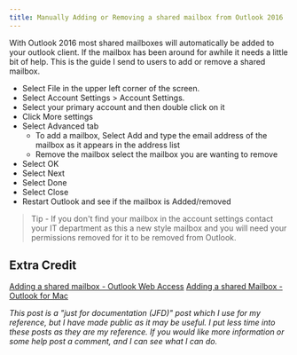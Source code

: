 ```yaml
---
title: Manually Adding or Removing a shared mailbox from Outlook 2016
---
```


With Outlook 2016 most shared mailboxes will automatically be added to your outlook client. If the mailbox has been around for awhile it needs a little bit of help. This is the guide I send to users to add or remove a shared mailbox.

* Select File in the upper left corner of the screen.
* Select Account Settings > Account Settings.
* Select your primary account and then double click on it
* Click More settings
* Select Advanced tab
  * To add a mailbox, Select Add and type the email address of the mailbox as it appears in the address list
  * Remove the mailbox select the mailbox you are wanting to remove
* Select OK
* Select Next
* Select Done
* Select Close
* Restart Outlook and see if the mailbox is Added/removed

> Tip - If you don't find your mailbox in the account settings contact your IT department as this a new style mailbox and you will need your permissions removed for it to be removed from Outlook.

## Extra Credit

[Adding a shared mailbox - Outlook Web Access](https://support.office.com/en-us/article/open-and-use-a-shared-mailbox-in-outlook-web-app-bc127866-42be-4de7-92ae-1ef2f787fd5c)
[Adding a shared Mailbox - Outlook for Mac](https://support.office.com/en-gb/article/open-a-shared-folder-or-mailbox-in-outlook-for-mac-6ecc39c5-5577-4a1d-b18c-bbdc92972cb2)

*This post is a "just for documentation (JFD)" post which I use for my reference, but I have made public as it may be useful. I put less time into these posts as they are my reference. If you would like more information or some help post a comment, and I can see what I can do.*
